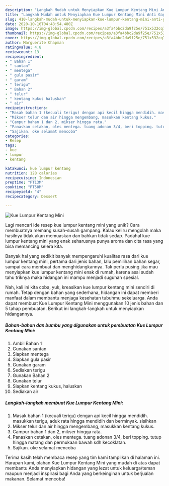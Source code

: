 ```yaml
---
description: "Langkah Mudah untuk Menyiapkan Kue Lumpur Kentang Mini Anti Gagal"
title: "Langkah Mudah untuk Menyiapkan Kue Lumpur Kentang Mini Anti Gagal"
slug: 410-langkah-mudah-untuk-menyiapkan-kue-lumpur-kentang-mini-anti-gagal
date: 2020-10-16T04:48:54.480Z
image: https://img-global.cpcdn.com/recipes/a3fa4bbc2da9f25e/751x532cq70/kue-lumpur-kentang-mini-foto-resep-utama.jpg
thumbnail: https://img-global.cpcdn.com/recipes/a3fa4bbc2da9f25e/751x532cq70/kue-lumpur-kentang-mini-foto-resep-utama.jpg
cover: https://img-global.cpcdn.com/recipes/a3fa4bbc2da9f25e/751x532cq70/kue-lumpur-kentang-mini-foto-resep-utama.jpg
author: Marguerite Chapman
ratingvalue: 4.8
reviewcount: 13
recipeingredient:
- " Bahan 1"
- " santan"
- " mentega"
- " gula pasir"
- " garam"
- " terigu"
- " Bahan 2"
- " telur"
- " kentang kukus haluskan"
- " air"
recipeinstructions:
- "Masak bahan 1 (kecuali terigu) dengan api kecil hingga mendidih. masukkan terigu, aduk rata hingga mendidih dan berminyak. sisihkan"
- "Mikser telur dan air hingga mengembang, masukkan kentang kukus."
- "Campur bahan 1 dan 2, mikser hingga rata."
- "Panaskan cetakan, oles mentega. tuang adonan 3/4, beri topping. tutup hingga matang dan permukaan bawah sdh kecoklatan."
- "Sajikan. oke selamat mencoba"
categories:
- Resep
tags:
- kue
- lumpur
- kentang

katakunci: kue lumpur kentang 
nutrition: 128 calories
recipecuisine: Indonesian
preptime: "PT13M"
cooktime: "PT50M"
recipeyield: "4"
recipecategory: Dessert

---
```



![Kue Lumpur Kentang Mini](https://img-global.cpcdn.com/recipes/a3fa4bbc2da9f25e/751x532cq70/kue-lumpur-kentang-mini-foto-resep-utama.jpg)

Lagi mencari ide resep kue lumpur kentang mini yang unik? Cara membuatnya memang susah-susah gampang. Kalau keliru mengolah maka hasilnya tidak akan memuaskan dan bahkan tidak sedap. Padahal kue lumpur kentang mini yang enak seharusnya punya aroma dan cita rasa yang bisa memancing selera kita.

Banyak hal yang sedikit banyak mempengaruhi kualitas rasa dari kue lumpur kentang mini, pertama dari jenis bahan, lalu pemilihan bahan segar, sampai cara membuat dan menghidangkannya. Tak perlu pusing jika mau menyiapkan kue lumpur kentang mini enak di rumah, karena asal sudah tahu triknya maka hidangan ini mampu menjadi suguhan spesial.




Nah, kali ini kita coba, yuk, kreasikan kue lumpur kentang mini sendiri di rumah. Tetap dengan bahan yang sederhana, hidangan ini dapat memberi manfaat dalam membantu menjaga kesehatan tubuhmu sekeluarga. Anda dapat membuat Kue Lumpur Kentang Mini menggunakan 10 jenis bahan dan 5 tahap pembuatan. Berikut ini langkah-langkah untuk menyiapkan hidangannya.

<!--inarticleads1-->

##### Bahan-bahan dan bumbu yang digunakan untuk pembuatan Kue Lumpur Kentang Mini:

1. Ambil  Bahan 1
1. Gunakan  santan
1. Siapkan  mentega
1. Siapkan  gula pasir
1. Gunakan  garam
1. Sediakan  terigu
1. Gunakan  Bahan 2
1. Gunakan  telur
1. Siapkan  kentang kukus, haluskan
1. Sediakan  air




<!--inarticleads2-->

##### Langkah-langkah membuat Kue Lumpur Kentang Mini:

1. Masak bahan 1 (kecuali terigu) dengan api kecil hingga mendidih. masukkan terigu, aduk rata hingga mendidih dan berminyak. sisihkan
1. Mikser telur dan air hingga mengembang, masukkan kentang kukus.
1. Campur bahan 1 dan 2, mikser hingga rata.
1. Panaskan cetakan, oles mentega. tuang adonan 3/4, beri topping. tutup hingga matang dan permukaan bawah sdh kecoklatan.
1. Sajikan. oke selamat mencoba




Terima kasih telah membaca resep yang tim kami tampilkan di halaman ini. Harapan kami, olahan Kue Lumpur Kentang Mini yang mudah di atas dapat membantu Anda menyiapkan hidangan yang lezat untuk keluarga/teman maupun menjadi inspirasi bagi Anda yang berkeinginan untuk berjualan makanan. Selamat mencoba!
